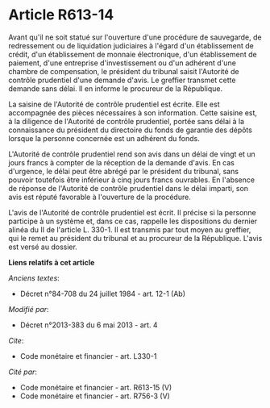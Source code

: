 # Article R613-14

Avant qu'il ne soit statué sur l'ouverture d'une procédure de sauvegarde, de redressement ou de liquidation judiciaires à
l'égard d'un établissement de crédit, d'un établissement de monnaie électronique, d'un établissement de paiement, d'une
entreprise d'investissement ou d'un adhérent d'une chambre de compensation, le président du tribunal saisit l'Autorité de
contrôle prudentiel d'une demande d'avis. Le greffier transmet cette demande sans délai. Il en informe le procureur de la
République. 

La saisine de l'Autorité de contrôle prudentiel est écrite. Elle est accompagnée des pièces nécessaires à son information.
Cette saisine est, à la diligence de l'Autorité de contrôle prudentiel, portée sans délai à la connaissance du président du
directoire du fonds de garantie des dépôts lorsque la personne concernée est un adhérent du fonds. 

L'Autorité de contrôle prudentiel rend son avis dans un délai de vingt et un jours francs à compter de la réception de la
demande d'avis. En cas d'urgence, le délai peut être abrégé par le président du tribunal, sans pouvoir toutefois être
inférieur à cinq jours francs ouvrables. En l'absence de réponse de l'Autorité de contrôle prudentiel dans le délai imparti,
son avis est réputé favorable à l'ouverture de la procédure. 

L'avis de l'Autorité de contrôle prudentiel est écrit. Il précise si la personne participe à un système et, dans ce cas,
rappelle les dispositions du dernier alinéa du II de l'article L. 330-1. Il est transmis par tout moyen au greffier, qui le
remet au président du tribunal et au procureur de la République. L'avis est versé au dossier.

**Liens relatifs à cet article**

_Anciens textes_:

  - Décret n°84-708 du 24 juillet 1984 - art. 12-1 (Ab)

_Modifié par_:

  - Décret n°2013-383 du 6 mai 2013 - art. 4

_Cite_:

  - Code monétaire et financier - art. L330-1

_Cité par_:

  - Code monétaire et financier - art. R613-15 (V)
  - Code monétaire et financier - art. R756-3 (V)
